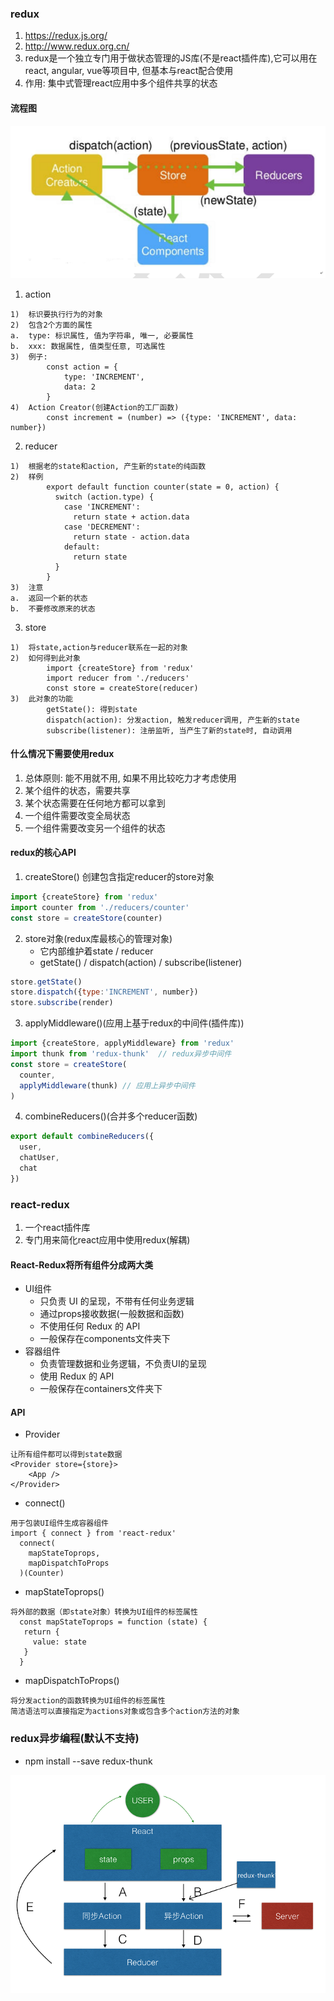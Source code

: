 ### redux
1. https://redux.js.org/
2. http://www.redux.org.cn/
3. redux是一个独立专门用于做状态管理的JS库(不是react插件库),它可以用在react, angular, vue等项目中, 但基本与react配合使用
4. 作用: 集中式管理react应用中多个组件共享的状态

#### 流程图
![](../images/react-4.png)

1. action
```
1)	标识要执行行为的对象
2)	包含2个方面的属性
a.	type: 标识属性, 值为字符串, 唯一, 必要属性
b.	xxx: 数据属性, 值类型任意, 可选属性
3)	例子:
		const action = {
			type: 'INCREMENT',
			data: 2
		}
4)	Action Creator(创建Action的工厂函数)
		const increment = (number) => ({type: 'INCREMENT', data: number})
```
2. reducer
```
1)	根据老的state和action, 产生新的state的纯函数
2)	样例
		export default function counter(state = 0, action) {
		  switch (action.type) {
		    case 'INCREMENT':
		      return state + action.data
		    case 'DECREMENT':
		      return state - action.data
		    default:
		      return state
		  }
		}
3)	注意
a.	返回一个新的状态
b.	不要修改原来的状态
```

3. store
```
1)	将state,action与reducer联系在一起的对象
2)	如何得到此对象
		import {createStore} from 'redux'
		import reducer from './reducers'
		const store = createStore(reducer)
3)	此对象的功能
		getState(): 得到state
		dispatch(action): 分发action, 触发reducer调用, 产生新的state
		subscribe(listener): 注册监听, 当产生了新的state时, 自动调用
```

#### 什么情况下需要使用redux
1. 总体原则: 能不用就不用, 如果不用比较吃力才考虑使用
2. 某个组件的状态，需要共享
3. 某个状态需要在任何地方都可以拿到
4. 一个组件需要改变全局状态
5. 一个组件需要改变另一个组件的状态

#### redux的核心API
1. createStore() 创建包含指定reducer的store对象
```javascript
import {createStore} from 'redux'
import counter from './reducers/counter'
const store = createStore(counter)
```

2. store对象(redux库最核心的管理对象)
    - 它内部维护着state / reducer
    - getState() / dispatch(action) / subscribe(listener)

```javascript
store.getState()
store.dispatch({type:'INCREMENT', number})
store.subscribe(render)
```

3. applyMiddleware()(应用上基于redux的中间件(插件库))
```javascript
import {createStore, applyMiddleware} from 'redux'
import thunk from 'redux-thunk'  // redux异步中间件
const store = createStore(
  counter,
  applyMiddleware(thunk) // 应用上异步中间件
)
```

4. combineReducers()(合并多个reducer函数)
```javascript
export default combineReducers({
  user,
  chatUser,
  chat
})
```

### react-redux
1. 一个react插件库
2. 专门用来简化react应用中使用redux(解耦)

#### React-Redux将所有组件分成两大类
- UI组件
    - 只负责 UI 的呈现，不带有任何业务逻辑
    - 通过props接收数据(一般数据和函数)
    - 不使用任何 Redux 的 API
    - 一般保存在components文件夹下
- 容器组件
    - 负责管理数据和业务逻辑，不负责UI的呈现
    - 使用 Redux 的 API
    - 一般保存在containers文件夹下

#### API
- Provider
```
让所有组件都可以得到state数据
<Provider store={store}>
    <App />
</Provider>
```
- connect()
```
用于包装UI组件生成容器组件
import { connect } from 'react-redux'
  connect(
    mapStateToprops,
    mapDispatchToProps
  )(Counter)
```
- mapStateToprops()
```
将外部的数据（即state对象）转换为UI组件的标签属性
  const mapStateToprops = function (state) {
   return {
     value: state
   }
  }
```
- mapDispatchToProps()
```
将分发action的函数转换为UI组件的标签属性
简洁语法可以直接指定为actions对象或包含多个action方法的对象
```

###  redux异步编程(默认不支持)
- npm install --save redux-thunk

![](../images/react-5.png)


















